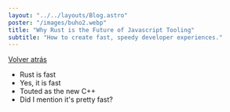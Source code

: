 ```yaml
---
layout: "../../layouts/Blog.astro"
poster: "/images/buho2.webp"
title: "Why Rust is the Future of Javascript Tooling"
subtitle: "How to create fast, speedy developer experiences."
---
```


[Volver atrás](/blog)

- Rust is fast
- Yes, it is fast
- Touted as the new C++
- Did I mention it's pretty fast?